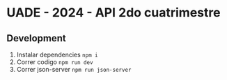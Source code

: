 # UADE - 2024 - API 2do cuatrimestre 

## Development

1. Instalar dependencies `npm i`
2. Correr codigo `npm run dev`
3. Correr json-server `npm run json-server`

